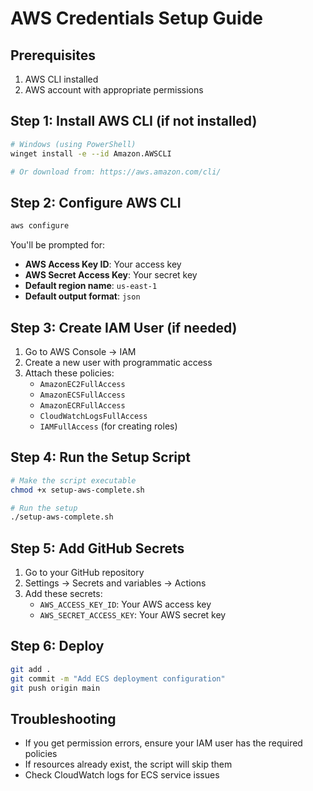 # AWS Credentials Setup Guide

## Prerequisites
1. AWS CLI installed
2. AWS account with appropriate permissions

## Step 1: Install AWS CLI (if not installed)
```bash
# Windows (using PowerShell)
winget install -e --id Amazon.AWSCLI

# Or download from: https://aws.amazon.com/cli/
```

## Step 2: Configure AWS CLI
```bash
aws configure
```

You'll be prompted for:
- **AWS Access Key ID**: Your access key
- **AWS Secret Access Key**: Your secret key
- **Default region name**: `us-east-1`
- **Default output format**: `json`

## Step 3: Create IAM User (if needed)
1. Go to AWS Console → IAM
2. Create a new user with programmatic access
3. Attach these policies:
   - `AmazonEC2FullAccess`
   - `AmazonECSFullAccess`
   - `AmazonECRFullAccess`
   - `CloudWatchLogsFullAccess`
   - `IAMFullAccess` (for creating roles)

## Step 4: Run the Setup Script
```bash
# Make the script executable
chmod +x setup-aws-complete.sh

# Run the setup
./setup-aws-complete.sh
```

## Step 5: Add GitHub Secrets
1. Go to your GitHub repository
2. Settings → Secrets and variables → Actions
3. Add these secrets:
   - `AWS_ACCESS_KEY_ID`: Your AWS access key
   - `AWS_SECRET_ACCESS_KEY`: Your AWS secret key

## Step 6: Deploy
```bash
git add .
git commit -m "Add ECS deployment configuration"
git push origin main
```

## Troubleshooting
- If you get permission errors, ensure your IAM user has the required policies
- If resources already exist, the script will skip them
- Check CloudWatch logs for ECS service issues 